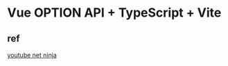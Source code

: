 # Vue OPTION API + TypeScript + Vite 

## ref 
[youtube net ninja](https://www.youtube.com/watch?v=JfI5PISLr9w&list=PL4cUxeGkcC9gCtAuEdXTjNVE5bbMFo5OD&index=1)

